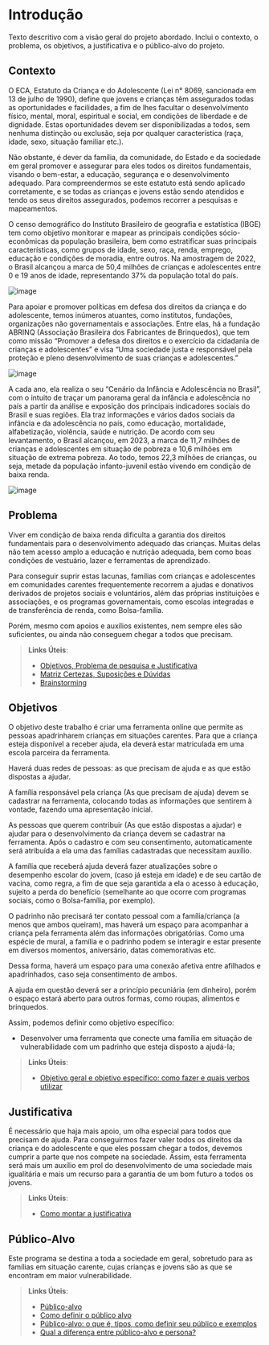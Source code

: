 # Introdução

Texto descritivo com a visão geral do projeto abordado. Inclui o contexto, o problema, os objetivos, a justificativa e o público-alvo do projeto.

## Contexto

O ECA, Estatuto da Criança e do Adolescente (Lei n° 8069, sancionada em 13 de julho de 1990), define que jovens e crianças têm assegurados todas as oportunidades e facilidades, a fim de lhes facultar o desenvolvimento físico, mental, moral, espiritual e social, em condições de liberdade e de dignidade. Estas oportunidades devem ser disponibilizadas a todos, sem nenhuma distinção ou exclusão, seja por qualquer característica (raça, idade, sexo, situação familiar etc.).

Não obstante, é dever da família, da comunidade, do Estado e da sociedade em geral promover e assegurar para eles todos os direitos fundamentais, visando o bem-estar, a educação, segurança e o desenvolvimento adequado.
Para compreendermos se este estatuto está sendo aplicado corretamente, e se todas as crianças e jovens estão sendo atendidos e tendo os seus direitos assegurados, podemos recorrer a pesquisas e mapeamentos.

O censo demográfico do Instituto Brasileiro de geografia e estatística (IBGE) tem como objetivo monitorar e mapear as principais condições sócio-econômicas da população brasileira, bem como estratificar suas principais características, como grupos de idade, sexo, raça, renda, emprego, educação e condições de moradia, entre outros. Na amostragem de 2022, o Brasil alcançou a marca de 50,4 milhões de crianças e adolescentes entre 0 e 19 anos de idade, representando 37% da população total do país. 

![image](https://github.com/ICEI-PUC-Minas-PMV-ADS/PMV-ADS-2024-1-E2-IntApp-Proj-T3-Grupo2/assets/110932147/4966a10c-a058-48d4-9671-ccd66109f16c)


Para apoiar e promover políticas em defesa dos direitos da criança e do adolescente, temos inúmeros atuantes, como institutos, fundações, organizações não governamentais e associações. Entre elas, há a fundação ABRINQ (Associação Brasileira dos Fabricantes de Brinquedos), que tem como missão “Promover a defesa dos direitos e o exercício da cidadania de crianças e adolescentes” e visa “Uma sociedade justa e responsável pela proteção e pleno desenvolvimento de suas crianças e adolescentes.”

![image](https://github.com/ICEI-PUC-Minas-PMV-ADS/PMV-ADS-2024-1-E2-IntApp-Proj-T3-Grupo2/assets/110932147/33c4dc53-0b77-40d4-bc00-9e7e09c57973)


A cada ano, ela realiza o seu “Cenário da Infância e Adolescência no Brasil”, com o intuito de traçar um panorama geral da infância e adolescência no país a partir da análise e exposição dos principais indicadores sociais do Brasil e suas regiões. Ela traz informações e vários dados sociais da infância e da adolescência no país, como educação, mortalidade, alfabetização, violência, saúde e nutrição. De acordo com seu levantamento, o Brasil alcançou, em 2023, a marca de 11,7 milhões de crianças e adolescentes em situação de pobreza e 10,6 milhões em situação de extrema pobreza. Ao todo, temos 22,3 milhões de crianças, ou seja, metade da população infanto-juvenil estão vivendo em condição de baixa renda.

![image](https://github.com/ICEI-PUC-Minas-PMV-ADS/PMV-ADS-2024-1-E2-IntApp-Proj-T3-Grupo2/assets/110932147/f75d7fba-97c5-4ba5-9f1d-8e2ca3239bae)


## Problema

Viver em condição de baixa renda dificulta a garantia dos direitos fundamentais para o desenvolvimento adequado das crianças. Muitas delas não tem acesso amplo a educação e nutrição adequada, bem como boas condições de vestuário, lazer e ferramentas de aprendizado.

Para conseguir suprir estas lacunas, famílias com crianças e adolescentes em comunidades carentes frequentemente recorrem a ajudas e donativos derivados de projetos sociais e voluntários, além das próprias instituições e associações, e os programas governamentais, como escolas integradas e de transferência de renda, como Bolsa-família.

Porém, mesmo com apoios e auxílios existentes, nem sempre eles são suficientes, ou ainda não conseguem chegar a todos que precisam.




> **Links Úteis**:
> - [Objetivos, Problema de pesquisa e Justificativa](https://medium.com/@versioparole/objetivos-problema-de-pesquisa-e-justificativa-c98c8233b9c3)
> - [Matriz Certezas, Suposições e Dúvidas](https://medium.com/educa%C3%A7%C3%A3o-fora-da-caixa/matriz-certezas-suposi%C3%A7%C3%B5es-e-d%C3%BAvidas-fa2263633655)
> - [Brainstorming](https://www.euax.com.br/2018/09/brainstorming/)

## Objetivos

O objetivo deste trabalho é criar uma ferramenta online que permite as pessoas apadrinharem crianças em situações carentes. Para que a criança esteja disponível a receber ajuda, ela deverá estar matriculada em uma escola parceira da ferramenta.

Haverá duas redes de pessoas: as que precisam de ajuda e as que estão dispostas a ajudar. 

A família responsável pela criança (As que precisam de ajuda) devem se cadastrar na ferramenta, colocando todas as informações que sentirem à vontade, fazendo uma apresentação inicial. 

As pessoas que querem contribuir (As que estão dispostas a ajudar) e ajudar para o desenvolvimento da criança devem se cadastrar na ferramenta. Após o cadastro e com seu consentimento, automaticamente será atribuída a ela uma das famílias cadastradas que necessitam auxílio.

A família que receberá ajuda deverá fazer atualizações sobre o desempenho escolar do jovem, (caso já esteja em idade) e de seu cartão de vacina, como regra, a fim de que seja garantida a ela o acesso à educação, sujeito a perda do benefício (semelhante ao que ocorre com programas sociais, como o Bolsa-família, por exemplo). 

O padrinho não precisará ter contato pessoal com a família/criança (a menos que ambos queiram), mas haverá um espaço para acompanhar a criança pela ferramenta além das informações obrigatórias. Como uma espécie de mural, a família e o padrinho podem se interagir e estar presente em diversos momentos, aniversário, datas comemorativas etc.

Dessa forma, haverá um espaço para uma conexão afetiva entre afilhados e apadrinhados, caso seja consentimento de ambos.

A ajuda em questão deverá ser a princípio pecuniária (em dinheiro), porém o espaço estará aberto para outros formas, como roupas, alimentos e brinquedos.

Assim, podemos definir como objetivo específico:
- Desenvolver uma ferramenta que conecte uma família em situação de vulnerabilidade com um padrinho que esteja disposto a ajudá-la;


 
> **Links Úteis**:
> - [Objetivo geral e objetivo específico: como fazer e quais verbos utilizar](https://blog.mettzer.com/diferenca-entre-objetivo-geral-e-objetivo-especifico/)

## Justificativa

É necessário que haja mais apoio, um olha especial para todos que precisam de ajuda. Para conseguirmos fazer valer todos os direitos da criança e do adolescente e que eles possam chegar a todos, devemos cumprir a parte que nos compete na sociedade. Assim, esta ferramenta será mais um auxílio em prol do desenvolvimento de uma sociedade mais igualitária e mais um recurso para a garantia de um bom futuro a todos os jovens.

> **Links Úteis**:
> - [Como montar a justificativa](https://guiadamonografia.com.br/como-montar-justificativa-do-tcc/)

## Público-Alvo

Este programa se destina a toda a sociedade em geral, sobretudo para as famílias em situação carente, cujas crianças e jovens são as que se encontram em maior vulnerabilidade.

> **Links Úteis**:
> - [Público-alvo](https://blog.hotmart.com/pt-br/publico-alvo/)
> - [Como definir o público alvo](https://exame.com/pme/5-dicas-essenciais-para-definir-o-publico-alvo-do-seu-negocio/)
> - [Público-alvo: o que é, tipos, como definir seu público e exemplos](https://klickpages.com.br/blog/publico-alvo-o-que-e/)
> - [Qual a diferença entre público-alvo e persona?](https://rockcontent.com/blog/diferenca-publico-alvo-e-persona/)
